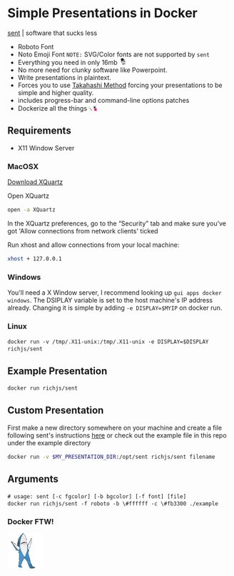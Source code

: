 
# Simple Presentations in Docker

[sent](https://tools.suckless.org/sent/)  | software that sucks less

* Roboto Font
* Noto Emoji Font `NOTE:` SVG/Color fonts are not supported by `sent`
* Everything you need in only 16mb <img src="./resources/sir.png" alt="sir" height="15">
* No more need for clunky software like Powerpoint.
* Write presentations in plaintext.
* Forces you to use [Takahashi Method](https://en.wikipedia.org/wiki/Takahashi_method) forcing your presentations to be simple and higher quality.
* includes progress-bar and command-line options patches
* Dockerize all the things <img src="./resources/allthethings.png" alt="allthethings" height="15">

## Requirements

* X11 Window Server

### MacOSX

[Download XQuartz](https://www.xquartz.org/releases/index.html)

Open XQuartz

```bash
open -a XQuartz
```

In the XQuartz preferences, go to the “Security” tab and make sure you’ve got 'Allow connections from network clients' ticked

Run xhost and allow connections from your local machine:

```bash
xhost + 127.0.0.1
```

### Windows

You'll need a X Window server, I recommend looking up `gui apps docker windows`. The DSIPLAY variable is set to the host machine's IP address already. Changing it is simple by adding `-e DISPLAY=$MYIP` on docker run.

### Linux

```
docker run -v /tmp/.X11-unix:/tmp/.X11-unix -e DISPLAY=$DISPLAY richjs/sent
```

## Example Presentation

```bash
docker run richjs/sent
```

## Custom Presentation

First make a new directory somewhere on your machine and create a file following sent's instructions [here](https://tools.suckless.org/sent/) or check out the example file in this repo under the example directory

```bash
docker run -v $MY_PRESENTATION_DIR:/opt/sent richjs/sent filename
```

## Arguments

```
# usage: sent [-c fgcolor] [-b bgcolor] [-f font] [file]
docker run richjs/sent -f roboto -b \#ffffff -c \#fb3300 ./example
```

### Docker FTW!

<img src="./resources/leftshark-dance.gif" alt="sharkdance">

